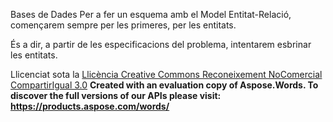 Bases de Dades
Per a fer un esquema amb el Model Entitat-Relació, començarem sempre per les primeres, per les entitats.

És a dir, a partir de les especificacions del problema, intentarem esbrinar les entitats.



Llicenciat sota la [Llicència Creative Commons Reconeixement NoComercial CompartirIgual 3.0](http://creativecommons.org/licenses/by-nc-sa/3.0/)
**Created with an evaluation copy of Aspose.Words. To discover the full versions of our APIs please visit: https://products.aspose.com/words/**
